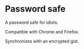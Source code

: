 # Password safe

A password safe for idiots.

Compatible with Chrome and Firefox.

Synchronizes with an encrypted gist.
